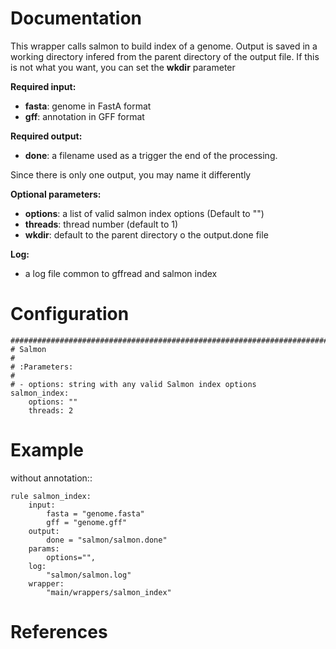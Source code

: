 # Documentation

This wrapper calls salmon to build index of a genome.
Output is saved in a working directory infered from the 
parent directory of the output file. If this is not what you want,
you can set the **wkdir** parameter

**Required input:**

- **fasta**: genome in FastA format
- **gff**: annotation in GFF format 

**Required output:**

- **done**: a filename used as a trigger the end of the processing.

Since there is only one output, you may name it differently

**Optional parameters:**

- **options**: a list of valid salmon index options (Default to "")
- **threads**: thread number (default to 1)
- **wkdir**: default to the parent directory o the output.done file

**Log:**

- a log file common to gffread and salmon index

# Configuration

    ##############################################################################
    # Salmon
    #
    # :Parameters:
    #
    # - options: string with any valid Salmon index options
    salmon_index:
        options: ""
        threads: 2

# Example

without annotation::

    rule salmon_index:
        input:
            fasta = "genome.fasta"
            gff = "genome.gff"
        output:
            done = "salmon/salmon.done"
        params:
            options="",
        log:
            "salmon/salmon.log"
        wrapper:
            "main/wrappers/salmon_index"


# References

